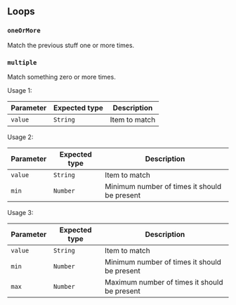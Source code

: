 ## Loops

### `oneOrMore`

Match the previous stuff one or more times.

### `multiple`

Match something zero or more times.

Usage 1:

Parameter | Expected type | Description
----------|---------------|--------------
`value`   | `String`      | Item to match

Usage 2:

Parameter | Expected type | Description
----------|---------------|---------------------------------------------
`value`   | `String`      | Item to match
`min`     | `Number`      | Minimum number of times it should be present

Usage 3:

Parameter | Expected type | Description
----------|---------------|---------------------------------------------
`value`   | `String`      | Item to match
`min`     | `Number`      | Minimum number of times it should be present
`max`     | `Number`      | Maximum number of times it should be present
